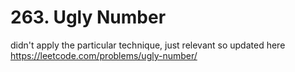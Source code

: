 # 263. Ugly Number

didn't apply the particular technique, just relevant so updated here
https://leetcode.com/problems/ugly-number/